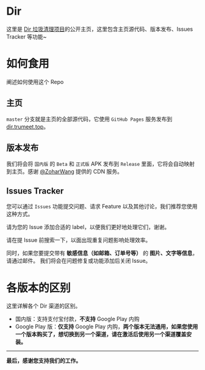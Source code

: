 # Dir

这里是 [Dir 垃圾清理项目](dir.trumeet.top)的公开主页，这里包含主页源代码、版本发布、Issues Tracker 等功能~

# 如何食用

阐述如何使用这个 Repo

## 主页

`master` 分支就是主页的全部源代码，它使用 `GitHub Pages` 服务发布到 [dir.trumeet.top](dir.trumeet.top)。

## 版本发布

我们将会将 `国内版` 的 `Beta` 和 `正式版` APK 发布到 `Release` 里面，它将会自动映射到主页。感谢 [@ZoharWang](https://github.com/ZoharWang) 提供的 CDN 服务。

## Issues Tracker

您可以通过 `Issues` 功能提交问题、请求 Feature 以及其他讨论，我们推荐您使用这种方式。

请为您的 Issue 添加合适的 label，以便我们更好地处理它们，谢谢。

请在提 Issue 前搜索一下，以面出现重复问题影响处理效率。

同时，如果您要提交带有 **敏感信息（如邮箱、订单号等）** 的 **图片、文字等信息**，请通过邮件。
我们将会在问题修复或功能添加后关闭 Issue。

# 各版本的区别

这里详解各个 Dir 渠道的区别。

* 国内版：支持支付宝付款，**不支持** Google Play 内购
* Google Play 版：**仅支持** Google Play 内购，**两个版本无法通用，如果您使用一个版本购买了，想切换到另一个渠道，请在激活后使用另一个渠道覆盖安装。**

-----
**最后，感谢您支持我们的工作。**
